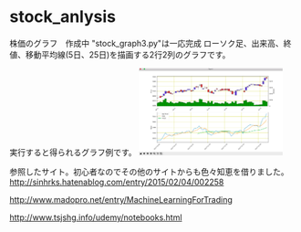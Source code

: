 # stock_anlysis
株価のグラフ　作成中
"stock_graph3.py"は一応完成
ローソク足、出来高、終値、移動平均線(5日、25日)を描画する2行2列のグラフです。

実行すると得られるグラフ例です。
<img src="https://github.com/crampon12/stock_anlysis/blob/master/sample_figure.png" width=50%>



参照したサイト。初心者なのでその他のサイトからも色々知恵を借りました。
http://sinhrks.hatenablog.com/entry/2015/02/04/002258

http://www.madopro.net/entry/MachineLearningForTrading

http://www.tsjshg.info/udemy/notebooks.html
